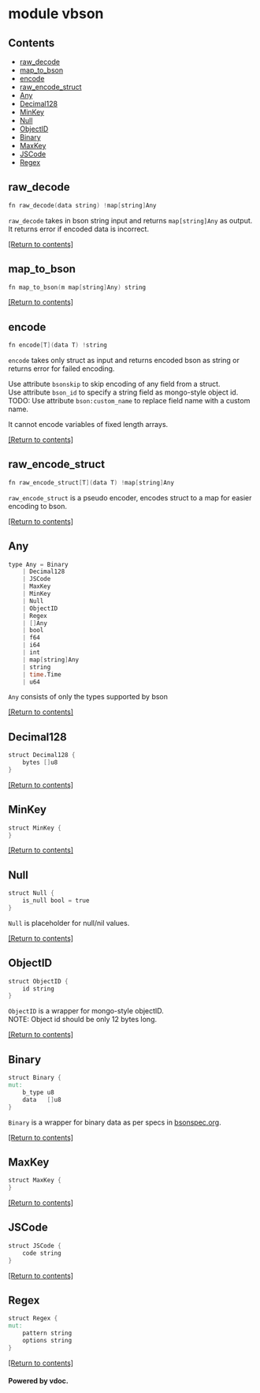 # module vbson




## Contents
- [raw_decode](#raw_decode)
- [map_to_bson](#map_to_bson)
- [encode](#encode)
- [raw_encode_struct](#raw_encode_struct)
- [Any](#Any)
- [Decimal128](#Decimal128)
- [MinKey](#MinKey)
- [Null](#Null)
- [ObjectID](#ObjectID)
- [Binary](#Binary)
- [MaxKey](#MaxKey)
- [JSCode](#JSCode)
- [Regex](#Regex)

## raw_decode
```v
fn raw_decode(data string) !map[string]Any
```

`raw_decode` takes in bson string input and returns
`map[string]Any` as output.  
It returns error if encoded data is incorrect.  

[[Return to contents]](#Contents)

## map_to_bson
```v
fn map_to_bson(m map[string]Any) string
```


[[Return to contents]](#Contents)

## encode
```v
fn encode[T](data T) !string
```

`encode` takes only struct as input and returns encoded bson as string or
returns error for failed encoding.  

Use attribute `bsonskip` to skip encoding of any field from a struct.  
Use attribute `bson_id` to specify a string field as mongo-style object id.  
TODO: Use attribute `bson:custom_name` to replace field name with a custom name.  

It cannot encode variables of fixed length arrays.  

[[Return to contents]](#Contents)

## raw_encode_struct
```v
fn raw_encode_struct[T](data T) !map[string]Any
```

`raw_encode_struct` is a pseudo encoder, encodes struct to a map for easier
encoding to bson.  

[[Return to contents]](#Contents)

## Any
```v
type Any = Binary
	| Decimal128
	| JSCode
	| MaxKey
	| MinKey
	| Null
	| ObjectID
	| Regex
	| []Any
	| bool
	| f64
	| i64
	| int
	| map[string]Any
	| string
	| time.Time
	| u64
```

`Any` consists of only the types supported by bson

[[Return to contents]](#Contents)

## Decimal128
```v
struct Decimal128 {
	bytes []u8
}
```


[[Return to contents]](#Contents)

## MinKey
```v
struct MinKey {
}
```


[[Return to contents]](#Contents)

## Null
```v
struct Null {
	is_null bool = true
}
```

`Null` is placeholder for null/nil values.  

[[Return to contents]](#Contents)

## ObjectID
```v
struct ObjectID {
	id string
}
```

`ObjectID` is a wrapper for mongo-style objectID.  
NOTE: Object id should be only 12 bytes long.  

[[Return to contents]](#Contents)

## Binary
```v
struct Binary {
mut:
	b_type u8
	data   []u8
}
```

`Binary` is a wrapper for binary data as per specs in [bsonspec.org](https://bsonspec.org/spec.html).  

[[Return to contents]](#Contents)

## MaxKey
```v
struct MaxKey {
}
```


[[Return to contents]](#Contents)

## JSCode
```v
struct JSCode {
	code string
}
```


[[Return to contents]](#Contents)

## Regex
```v
struct Regex {
mut:
	pattern string
	options string
}
```


[[Return to contents]](#Contents)

#### Powered by vdoc.
